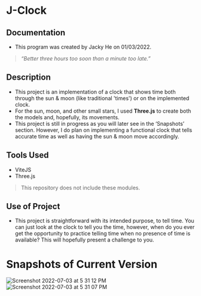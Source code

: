 # J-Clock

## Documentation
- This program was created by Jacky He on 01/03/2022.
> *“Better three hours too soon than a minute too late.”*

## Description 
- This project is an implementation of a clock that shows time both through the sun & moon (like traditional 'times') or on the implemented clock. 
- For the sun, moon, and other small stars, I used **Three.js** to create both the models and, hopefully, its movements. 
- This project is still in progress as you will later see in the ‘Snapshots’ section. However, I do plan on implementing a functional clock that tells accurate time as well as having the sun & moon move accordingly. 

## Tools Used
- ViteJS
- Three.js
> This repository does not include these modules.

## Use of Project
- This project is straightforward with its intended purpose, to tell time. You can just look at the clock to tell you the time, however, when do you ever get the opportunity to practice telling time when no presence of time is available? This will hopefully present a challenge to you. 

# Snapshots of Current Version

![Screenshot 2022-07-03 at 5 31 12 PM](https://user-images.githubusercontent.com/78707612/177070195-e1131d68-2885-491e-97a0-9c7e65c7cb80.png)
![Screenshot 2022-07-03 at 5 31 07 PM](https://user-images.githubusercontent.com/78707612/177070219-85b8c934-25fa-4f65-8bd4-f35adc55e52b.png)
